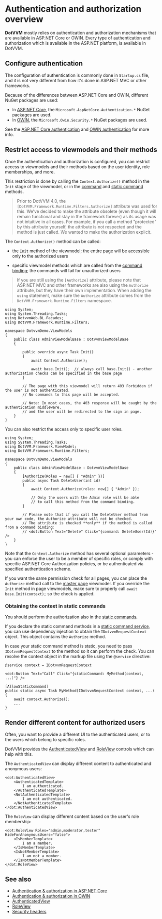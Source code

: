 # Authentication and authorization overview

**DotVVM** mostly relies on authentication and authorization mechanisms that are available in ASP.NET Core or OWIN. Every type of authentication and authorization which is available in the ASP.NET platform, is available in DotVVM.

## Configure authentication

The configuration of authentication is commonly done in `Startup.cs` file, and it is not very different from how it's done in ASP.NET MVC or other frameworks.

Because of the differences between ASP.NET Core and OWIN, different NuGet packages are used:

* In [ASP.NET Core](aspnetcore), the `Microsoft.AspNetCore.Authentication.*` NuGet packages are used.
* In [OWIN](owin), the `Microsoft.Owin.Security.*` NuGet packages are used. 

See the [ASP.NET Core authentication](aspnetcore) and [OWIN authentication](owin) for more info.

## Restrict access to viewmodels and their methods

Once the authentication and authorization is configured, you can restrict access to viewmodels and their methods based on the user identity, role memberships, and more.

This restriction is done by calling the `Context.Authorize()` method in the `Init` stage of the viewmodel, or in the [command](~/pages/concepts/respond-to-user-actions/commands) and [static command](~/pages/concepts/respond-to-user-actions/static-commands) methods.

> Prior to DotVVM 4.0, the `[DotVVM.Framework.Runtime.Filters.Authorize]` attribute was used for this. We've decided to make the attribute obsolete (even though it will remain functional and stay in the framework forever) as its usage was not intuitive in all cases. For example, if you call a method "protected" by this attribute yourself, the attribute is not respected and the method is just called. We wanted to make the authorization explicit.   

The `Context.Authorize()` method can be called:

* the `Init` method of the viewmodel; the entire page will be accessible only to the authorized users

* specific viewmodel methods which are called from the [command binding](~/pages/concepts/respond-to-user-actions/commands); the commands will fail for unauthorized users

> If you are still using the `[Authorize]` attribute, please note that ASP.NET MVC and other frameworks are also using the `Authorize` attribute, but they have their own implementation. When adding the `using` statement, make sure the `Authorize` attribute comes from the `DotVVM.Framework.Runtime.Filters` namespace.

```CSHARP
using System;
using System.Threading.Tasks;
using DotvvmWeb.BL.Facades;
using DotVVM.Framework.Runtime.Filters;

namespace DotvvmDemo.ViewModels
{
    public class AdminViewModelBase : DotvvmViewModelBase
    {

        public override async Task Init() 
        {
            await Context.Authorize();

            await base.Init();  // always call base.Init() - another authorization checks can be specified in the base page 
        }
        
        // The page with this viewmodel will return 403 Forbidden if the user is not authenticated.
        // No commands to this page will be accepted.

        // Note: In most cases, the 403 response will be caught by the authentication middleware, 
        // and the user will be redirected to the sign in page.
    }
}
```

You can also restrict the access only to specific user roles.

```CSHARP
using System;
using System.Threading.Tasks;
using DotVVM.Framework.ViewModel;
using DotVVM.Framework.Runtime.Filters;

namespace DotvvmDemo.ViewModels
{
    public class AdminViewModelBase : DotvvmViewModelBase
    {
        [Authorize(Roles = new[] { "Admin" })]
        public async Task DeleteUser(int id)
        {
            await Context.Authorize(roles: new[] { "Admin" });

            // Only the users with the Admin role will be able
            // to call this method from the command binding.
        }

        // Please note that if you call the DeleteUser method from your own code, the Authorize attribute will not be checked.
        // The attribute is checked **only** if the method is called from a command binding:
        // <dot:Button Text="Delete" Click="{command: DeleteUser(Id)}" />
    }
}
```

Note that the `Context.Authorize` method has several optional parameters - you can enforce the user to be a member of specific roles, or comply with specific ASP.NET Core Authorization policies, or be authenticated via specified authentication scheme.

If you want the same permission check for all pages, you can place the `Authorize` method call to the [master page](~/pages/concepts/layout/master-pages) viewmodel. If you override the `Init` method in page viewmodels, make sure to properly call `await base.Init(context);` so the check is applied. 

### Obtaining the context in static commands

You should perform the authorization also in the [static commands](~/pages/concepts/respond-to-user-actions/static-commands). 

If you declare the static command methods in a [static command service](~/pages/concepts/respond-to-user-actions/static-command-services), you can use dependency injection to obtain the `IDotvvmRequestContext` object. This object contains the `Authorize` method.

In case your static command method is static, you need to pass `IDotvvmRequestContext` to the method so it can perform the check. You can resolve the context object in the markup file using the `@service` directive:

```DOTHTML
@service context = IDotvvmRequestContext

<dot:Button Text="Call" Click="{staticCommand: MyMethod(context, ...)"} />
```

```CSHARP
[AllowStaticCommand]
public static async Task MyMethod(IDotvvmRequestContext context, ...)
{
    await context.Authorize();
    ...
}
```

## Render different content for authorized users

Often, you want to provide a different UI to the authenticated users, or to the users which belong to specific roles.

DotVVM provides the [AuthenticatedView](~/controls/builtin/AuthenticatedView) and [RoleView](~/controls/builtin/RoleView) controls which can help with this.

The `AuthenticatedView` can display different content to authenticated and anonymous users:

```DOTHTML
<dot:AuthenticatedView>
    <AuthenticatedTemplate>
        I am authenticated.
    </AuthenticatedTemplate>
    <NotAuthenticatedTemplate>
        I am not authenticated.
    </NotAuthenticatedTemplate>
</dot:AuthenticatedView>
```

The `RoleView` can display different content based on the user's role membership:

```DOTHTML
<dot:RoleView Roles="admin,moderator,tester" HideForAnonymousUsers="false">
    <IsMemberTemplate>
        I am a member.
    </IsMemberTemplate>
    <IsNotMemberTemplate>
        I am not a member.
    </IsNotMemberTemplate>
</dot:RoleView>
```

## See also

* [Authentication & authorization in ASP.NET Core](aspnetcore) 
* [Authentication & authorization in OWIN](owin)
* [AuthenticatedView](~/controls/builtin/AuthenticatedView)
* [RoleView](~/controls/builtin/RoleView)
* [Security headers](../security-headers)
